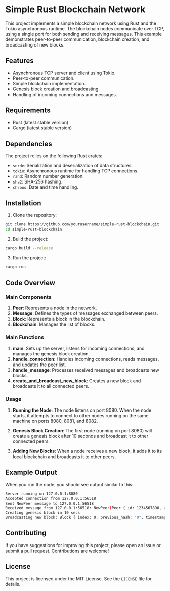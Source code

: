 
# Simple Rust Blockchain Network

This project implements a simple blockchain network using Rust and the Tokio asynchronous runtime. The blockchain nodes communicate over TCP, using a single port for both sending and receiving messages. This example demonstrates peer-to-peer communication, blockchain creation, and broadcasting of new blocks.

## Features

- Asynchronous TCP server and client using Tokio.
- Peer-to-peer communication.
- Simple blockchain implementation.
- Genesis block creation and broadcasting.
- Handling of incoming connections and messages.

## Requirements

- Rust (latest stable version)
- Cargo (latest stable version)

## Dependencies

The project relies on the following Rust crates:

- `serde`: Serialization and deserialization of data structures.
- `tokio`: Asynchronous runtime for handling TCP connections.
- `rand`: Random number generation.
- `sha2`: SHA-256 hashing.
- `chrono`: Date and time handling.

## Installation

1. Clone the repository:

```sh
git clone https://github.com/yourusername/simple-rust-blockchain.git
cd simple-rust-blockchain
```

2. Build the project:

```sh
cargo build --release
```

3. Run the project:

```sh
cargo run
```

## Code Overview

### Main Components

1. **Peer**: Represents a node in the network.
2. **Message**: Defines the types of messages exchanged between peers.
3. **Block**: Represents a block in the blockchain.
4. **Blockchain**: Manages the list of blocks.

### Main Functions

1. **main**: Sets up the server, listens for incoming connections, and manages the genesis block creation.
2. **handle_connection**: Handles incoming connections, reads messages, and updates the peer list.
3. **handle_message**: Processes received messages and broadcasts new blocks.
4. **create_and_broadcast_new_block**: Creates a new block and broadcasts it to all connected peers.

### Usage

1. **Running the Node**: The node listens on port 8080. When the node starts, it attempts to connect to other nodes running on the same machine on ports 8080, 8081, and 8082.

2. **Genesis Block Creation**: The first node (running on port 8080) will create a genesis block after 10 seconds and broadcast it to other connected peers.

3. **Adding New Blocks**: When a node receives a new block, it adds it to its local blockchain and broadcasts it to other peers.

## Example Output

When you run the node, you should see output similar to this:

```sh
Server running on 127.0.0.1:8080
Accepted connection from 127.0.0.1:56518
Sent NewPeer message to 127.0.0.1:56518
Received message from 127.0.0.1:56518: NewPeer(Peer { id: 1234567890, address: 127.0.0.1:56518 })
Creating genesis block in 10 secs
Broadcasting new block: Block { index: 0, previous_hash: "0", timestamp: 1234567890, data: "Genesis Block", hash: "abc123...", writer: Peer { id: 1, address: 127.0.0.1:8080 } }
```

## Contributing

If you have suggestions for improving this project, please open an issue or submit a pull request. Contributions are welcome!

## License

This project is licensed under the MIT License. See the `LICENSE` file for details.
